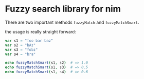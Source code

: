 # Fuzzy search library for nim

There are two important methods `fuzzyMatch` and `fuzzyMatchSmart`.


the usage is really straight forward:

``` nim
var s1 = "foo bar baz"
var s2 = "bAz"
var s3 = "fobz"
var s4 = "bra"

echo fuzzyMatchSmart(s1, s2)  # => 1.0
echo fuzzyMatchSmart(s1, s3)  # => 0.5
echo fuzzyMatchSmart(s1, s4)  # => 0.6
```
